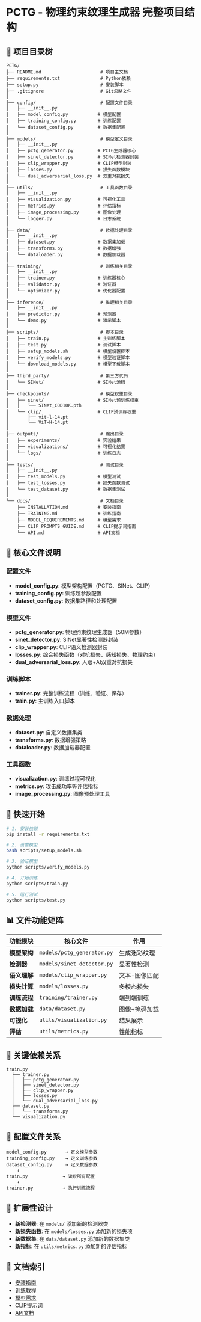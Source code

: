 # PCTG - 物理约束纹理生成器 完整项目结构

## 📁 项目目录树

```
PCTG/
├── README.md                      # 项目主文档
├── requirements.txt               # Python依赖
├── setup.py                       # 安装脚本
├── .gitignore                     # Git忽略文件
│
├── config/                        # 配置文件目录
│   ├── __init__.py
│   ├── model_config.py           # 模型配置
│   ├── training_config.py        # 训练配置
│   └── dataset_config.py         # 数据集配置
│
├── models/                        # 模型定义目录
│   ├── __init__.py
│   ├── pctg_generator.py         # PCTG生成器核心
│   ├── sinet_detector.py         # SINet检测器封装
│   ├── clip_wrapper.py           # CLIP模型封装
│   ├── losses.py                 # 损失函数模块
│   └── dual_adversarial_loss.py  # 双重对抗损失
│
├── utils/                         # 工具函数目录
│   ├── __init__.py
│   ├── visualization.py          # 可视化工具
│   ├── metrics.py                # 评估指标
│   ├── image_processing.py       # 图像处理
│   └── logger.py                 # 日志系统
│
├── data/                          # 数据处理目录
│   ├── __init__.py
│   ├── dataset.py                # 数据集加载
│   ├── transforms.py             # 数据增强
│   └── dataloader.py             # 数据加载器
│
├── training/                      # 训练相关目录
│   ├── __init__.py
│   ├── trainer.py                # 训练器核心
│   ├── validator.py              # 验证器
│   └── optimizer.py              # 优化器配置
│
├── inference/                     # 推理相关目录
│   ├── __init__.py
│   ├── predictor.py              # 预测器
│   └── demo.py                   # 演示脚本
│
├── scripts/                       # 脚本目录
│   ├── train.py                  # 主训练脚本
│   ├── test.py                   # 测试脚本
│   ├── setup_models.sh           # 模型设置脚本
│   ├── verify_models.py          # 模型验证脚本
│   └── download_models.py        # 模型下载脚本
│
├── third_party/                   # 第三方代码
│   └── SINet/                    # SINet源码
│
├── checkpoints/                   # 模型权重目录
│   ├── sinet/                    # SINet预训练权重
│   │   └── SINet_COD10K.pth
│   └── clip/                     # CLIP预训练权重
│       ├── vit-l-14.pt
│       └── ViT-H-14.pt
│
├── outputs/                       # 输出目录
│   ├── experiments/              # 实验结果
│   ├── visualizations/           # 可视化结果
│   └── logs/                     # 训练日志
│
├── tests/                         # 测试目录
│   ├── __init__.py
│   ├── test_models.py            # 模型测试
│   ├── test_losses.py            # 损失函数测试
│   └── test_dataset.py           # 数据集测试
│
└── docs/                          # 文档目录
    ├── INSTALLATION.md           # 安装指南
    ├── TRAINING.md               # 训练指南
    ├── MODEL_REQUIREMENTS.md     # 模型需求
    ├── CLIP_PROMPTS_GUIDE.md     # CLIP提示词指南
    └── API.md                    # API文档
```

## 🔑 核心文件说明

### 配置文件
- **model_config.py**: 模型架构配置（PCTG、SINet、CLIP）
- **training_config.py**: 训练超参数配置
- **dataset_config.py**: 数据集路径和处理配置

### 模型文件
- **pctg_generator.py**: 物理约束纹理生成器（50M参数）
- **sinet_detector.py**: SINet显著性检测器封装
- **clip_wrapper.py**: CLIP语义检测器封装
- **losses.py**: 综合损失函数（对抗损失、感知损失、物理约束）
- **dual_adversarial_loss.py**: 人眼+AI双重对抗损失

### 训练脚本
- **trainer.py**: 完整训练流程（训练、验证、保存）
- **train.py**: 主训练入口脚本

### 数据处理
- **dataset.py**: 自定义数据集类
- **transforms.py**: 数据增强策略
- **dataloader.py**: 数据加载器配置

### 工具函数
- **visualization.py**: 训练过程可视化
- **metrics.py**: 攻击成功率等评估指标
- **image_processing.py**: 图像预处理工具

## 🚀 快速开始

```bash
# 1. 安装依赖
pip install -r requirements.txt

# 2. 设置模型
bash scripts/setup_models.sh

# 3. 验证模型
python scripts/verify_models.py

# 4. 开始训练
python scripts/train.py

# 5. 运行测试
python scripts/test.py
```

## 📊 文件功能矩阵

| 功能模块 | 核心文件 | 作用 |
|---------|---------|------|
| **模型架构** | `models/pctg_generator.py` | 生成迷彩纹理 |
| **检测器** | `models/sinet_detector.py` | 显著性检测 |
| **语义理解** | `models/clip_wrapper.py` | 文本-图像匹配 |
| **损失计算** | `models/losses.py` | 多模态损失 |
| **训练流程** | `training/trainer.py` | 端到端训练 |
| **数据加载** | `data/dataset.py` | 图像+掩码加载 |
| **可视化** | `utils/visualization.py` | 结果展示 |
| **评估** | `utils/metrics.py` | 性能指标 |

## 🎯 关键依赖关系

```
train.py
  ├── trainer.py
  │   ├── pctg_generator.py
  │   ├── sinet_detector.py
  │   ├── clip_wrapper.py
  │   ├── losses.py
  │   └── dual_adversarial_loss.py
  ├── dataset.py
  │   └── transforms.py
  └── visualization.py
```

## 📝 配置文件关系

```
model_config.py       → 定义模型参数
training_config.py    → 定义训练参数
dataset_config.py     → 定义数据参数
    ↓
train.py             → 读取所有配置
    ↓
trainer.py           → 执行训练流程
```

## 🔧 扩展性设计

- **新检测器**: 在 `models/` 添加新的检测器类
- **新损失函数**: 在 `models/losses.py` 添加新的损失项
- **新数据集**: 在 `data/dataset.py` 添加新的数据集类
- **新指标**: 在 `utils/metrics.py` 添加新的评估指标

## 📖 文档索引

- [安装指南](docs/INSTALLATION.md)
- [训练教程](docs/TRAINING.md)
- [模型需求](docs/MODEL_REQUIREMENTS.md)
- [CLIP提示词](docs/CLIP_PROMPTS_GUIDE.md)
- [API文档](docs/API.md)
